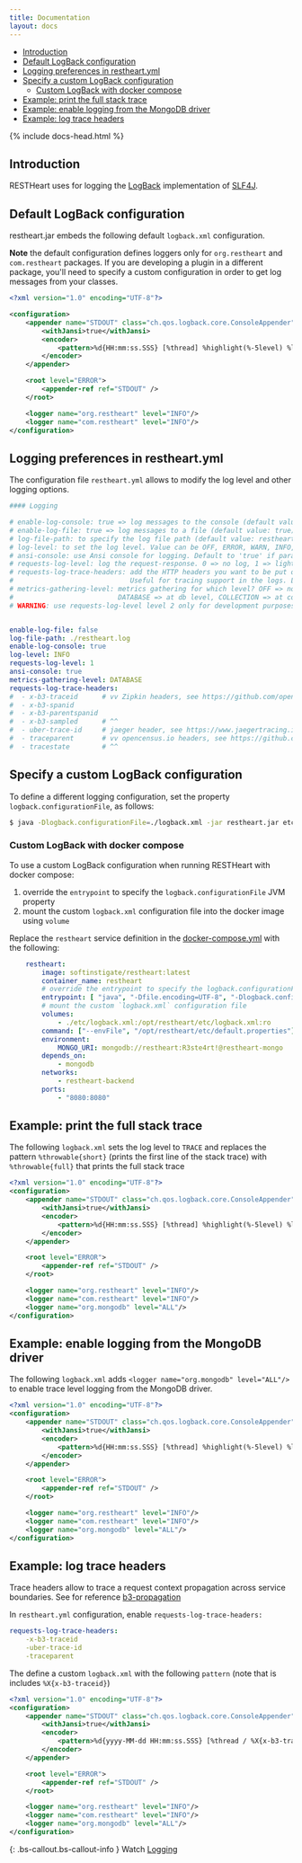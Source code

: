 ```yaml
---
title: Documentation
layout: docs
---
```


<div markdown="1" class="d-none d-xl-block col-xl-2 order-last bd-toc">

-   [Introduction](#introduction)
-   [Default LogBack configuration](#default-logback-configuration)
-   [Logging preferences in restheart.yml](#logging-preferences-in-restheartyml)
-   [Specify a custom LogBack configuration](#specify-a-custom-logback-configuration)
    - [Custom LogBack with docker compose](#custom-logback-with-docker-compose)
-   [Example: print the full stack trace](#example-print-the-full-stack-trace)
-   [Example: enable logging from the MongoDB driver](#example-enable-logging-from-the-mongodb-driver)
-   [Example: log trace headers](#example-log-trace-headers)

</div>

<div markdown="1" class="col-12 col-md-9 col-xl-8 py-md-3 bd-content pt-0">

{% include docs-head.html %}

## Introduction

RESTHeart uses for logging the [LogBack](http://logback.qos.ch) implementation of [SLF4J](http://www.slf4j.org).

## Default LogBack configuration

restheart.jar embeds the following default `logback.xml` configuration.

**Note** the default configuration defines loggers only for `org.restheart` and `com.restheart` packages. If you are developing a plugin in a different package, you'll need to specify a custom configuration in order to get log messages from your classes.

```xml
<?xml version="1.0" encoding="UTF-8"?>

<configuration>
    <appender name="STDOUT" class="ch.qos.logback.core.ConsoleAppender">
        <withJansi>true</withJansi>
        <encoder>
            <pattern>%d{HH:mm:ss.SSS} [%thread] %highlight(%-5level) %logger{36} - %msg%n %throwable{short}</pattern>
        </encoder>
    </appender>

    <root level="ERROR">
        <appender-ref ref="STDOUT" />
    </root>

    <logger name="org.restheart" level="INFO"/>
    <logger name="com.restheart" level="INFO"/>
</configuration>

```

## Logging preferences in restheart.yml

The configuration file `restheart.yml` allows to modify the log level and other logging options.

```yml
#### Logging

# enable-log-console: true => log messages to the console (default value: true)
# enable-log-file: true => log messages to a file (default value: true)
# log-file-path: to specify the log file path (default value: restheart.log in system temporary directory)
# log-level: to set the log level. Value can be OFF, ERROR, WARN, INFO, DEBUG, TRACE and ALL. (default value is INFO)
# ansi-console: use Ansi console for logging. Default to 'true' if parameter missing, for backward compatibility
# requests-log-level: log the request-response. 0 => no log, 1 => light log, 2 => detailed dump
# requests-log-trace-headers: add the HTTP headers you want to be put on the MDC for logback. Use with %X{header-name} in logback.xml.
#                             Useful for tracing support in the logs. Leave empty to deactivate this feature.
# metrics-gathering-level: metrics gathering for which level? OFF => no gathering, ROOT => gathering at root level,
#                          DATABASE => at db level, COLLECTION => at collection level
# WARNING: use requests-log-level level 2 only for development purposes, it logs user credentials (Authorization and Auth-Token headers)


enable-log-file: false
log-file-path: ./restheart.log
enable-log-console: true
log-level: INFO
requests-log-level: 1
ansi-console: true
metrics-gathering-level: DATABASE
requests-log-trace-headers:
#  - x-b3-traceid      # vv Zipkin headers, see https://github.com/openzipkin/b3-propagation
#  - x-b3-spanid
#  - x-b3-parentspanid
#  - x-b3-sampled      # ^^
#  - uber-trace-id     # jaeger header, see https://www.jaegertracing.io/docs/client-libraries/#trace-span-identity
#  - traceparent       # vv opencensus.io headers, see https://github.com/w3c/distributed-tracing/blob/master/trace_context/HTTP_HEADER_FORMAT.md
#  - tracestate        # ^^
```

## Specify a custom LogBack configuration

To define a different logging configuration, set the property `logback.configurationFile`, as follows:

```bash
$ java -Dlogback.configurationFile=./logback.xml -jar restheart.jar etc/restheart.yml -e etc/default.properties
```

### Custom LogBack with docker compose

To use a custom LogBack configuration when running RESTHeart with docker compose:

1. override the `entrypoint` to specify the `logback.configurationFile` JVM property
2. mount the custom `logback.xml` configuration file into the docker image using `volume`

Replace the `restheart` service definition in the [docker-compose.yml](https://github.com/SoftInstigate/restheart/blob/6.2.x/docker-compose.yml) with the following:

```yml
    restheart:
        image: softinstigate/restheart:latest
        container_name: restheart
        # override the entrypoint to specify the logback.configurationFile JVM property
        entrypoint: [ "java", "-Dfile.encoding=UTF-8", "-Dlogback.configurationFile=etc/logback.xml", "-server", "-jar", "restheart.jar", "etc/restheart.yml"]
        # mount the custom `logback.xml` configuration file
        volumes:
            - ./etc/logback.xml:/opt/restheart/etc/logback.xml:ro
        command: ["--envFile", "/opt/restheart/etc/default.properties"]
        environment:
            MONGO_URI: mongodb://restheart:R3ste4rt!@restheart-mongo
        depends_on:
            - mongodb
        networks:
            - restheart-backend
        ports:
            - "8080:8080"
```

## Example: print the full stack trace

The following `logback.xml` sets the log level to `TRACE` and replaces the pattern `%throwable{short}` (prints the first line of the stack trace) with `%throwable{full}` that prints the full stack trace

```xml
<?xml version="1.0" encoding="UTF-8"?>
<configuration>
    <appender name="STDOUT" class="ch.qos.logback.core.ConsoleAppender">
        <withJansi>true</withJansi>
        <encoder>
            <pattern>%d{HH:mm:ss.SSS} [%thread] %highlight(%-5level) %logger{36} - %msg%n %throwable{full}</pattern>
        </encoder>
    </appender>

    <root level="ERROR">
        <appender-ref ref="STDOUT" />
    </root>

    <logger name="org.restheart" level="INFO"/>
    <logger name="com.restheart" level="INFO"/>
    <logger name="org.mongodb" level="ALL"/>
</configuration>
```

## Example: enable logging from the MongoDB driver

The following `logback.xml` adds `<logger name="org.mongodb" level="ALL"/>` to enable trace level logging from the MongoDB driver.

```xml
<?xml version="1.0" encoding="UTF-8"?>
<configuration>
    <appender name="STDOUT" class="ch.qos.logback.core.ConsoleAppender">
        <withJansi>true</withJansi>
        <encoder>
            <pattern>%d{HH:mm:ss.SSS} [%thread] %highlight(%-5level) %logger{36} - %msg%n %throwable{short}</pattern>
        </encoder>
    </appender>

    <root level="ERROR">
        <appender-ref ref="STDOUT" />
    </root>

    <logger name="org.restheart" level="INFO"/>
    <logger name="com.restheart" level="INFO"/>
    <logger name="org.mongodb" level="ALL"/>
</configuration>
```

## Example: log trace headers

Trace headers allow to trace a request context propagation across service boundaries. See for reference [b3-propagation](https://github.com/openzipkin/b3-propagation)

In `restheart.yml` configuration, enable `requests-log-trace-headers:`

```yml
requests-log-trace-headers:
    -x-b3-traceid
    -uber-trace-id
    -traceparent
```

The define a custom `logback.xml` with the following `pattern` (note that is includes `%X{x-b3-traceid}`)

```xml
<?xml version="1.0" encoding="UTF-8"?>
<configuration>
    <appender name="STDOUT" class="ch.qos.logback.core.ConsoleAppender">
        <withJansi>true</withJansi>
        <encoder>
            <pattern>%d{yyyy-MM-dd HH:mm:ss.SSS} [%thread / %X{x-b3-traceid}] %-5level %logger{36} - %msg%n</pattern>
        </encoder>
    </appender>

    <root level="ERROR">
        <appender-ref ref="STDOUT" />
    </root>

    <logger name="org.restheart" level="INFO"/>
    <logger name="com.restheart" level="INFO"/>
    <logger name="org.mongodb" level="ALL"/>
</configuration>
```



{: .bs-callout.bs-callout-info }
Watch [Logging](https://www.youtube.com/watch?v=dzggm7Wp2fU&t=1152s)

</div>
